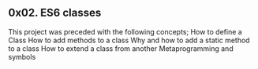 ## 0x02. ES6 classes
This project was preceded with the following concepts;
How to define a Class
How to add methods to a class
Why and how to add a static method to a class
How to extend a class from another
Metaprogramming and symbols
